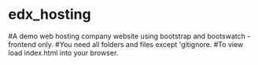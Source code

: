 # edx_hosting
#A demo web hosting company website using bootstrap and bootswatch - frontend only.
#You need all folders and files except 'gitignore.
#To view load index.html into your browser.

